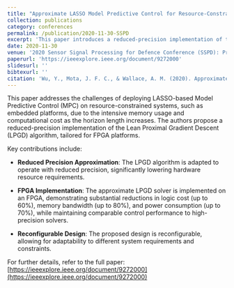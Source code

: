 ```yaml
---
title: "Approximate LASSO Model Predictive Control for Resource-Constrained Systems"
collection: publications
category: conferences
permalink: /publication/2020-11-30-SSPD
excerpt: 'This paper introduces a reduced-precision implementation of the Lean Proximal Gradient Descent (LPGD) algorithm for LASSO-based Model Predictive Control (MPC), demonstrating significant reductions in logic cost, memory bandwidth, and power consumption on FPGA platforms.'
date: 2020-11-30
venue: '2020 Sensor Signal Processing for Defence Conference (SSPD): Proceedings'
paperurl: 'https://ieeexplore.ieee.org/document/9272000'
slidesurl: ''
bibtexurl: ''
citation: 'Wu, Y., Mota, J. F. C., & Wallace, A. M. (2020). Approximate LASSO Model Predictive Control for Resource-Constrained Systems. In *Proceedings of the 2020 Sensor Signal Processing for Defence Conference (SSPD)*. IEEE. https://doi.org/10.1109/SSPD47486.2020.9272000'
---
```


This paper addresses the challenges of deploying LASSO-based Model Predictive Control (MPC) on resource-constrained systems, such as embedded platforms, due to the intensive memory usage and computational cost as the horizon length increases. The authors propose a reduced-precision implementation of the Lean Proximal Gradient Descent (LPGD) algorithm, tailored for FPGA platforms.

Key contributions include:

- **Reduced Precision Approximation**: The LPGD algorithm is adapted to operate with reduced precision, significantly lowering hardware resource requirements.

- **FPGA Implementation**: The approximate LPGD solver is implemented on an FPGA, demonstrating substantial reductions in logic cost (up to 60%), memory bandwidth (up to 80%), and power consumption (up to 70%), while maintaining comparable control performance to high-precision solvers.

- **Reconfigurable Design**: The proposed design is reconfigurable, allowing for adaptability to different system requirements and constraints.

For further details, refer to the full paper: [https://ieeexplore.ieee.org/document/9272000](https://ieeexplore.ieee.org/document/9272000)
